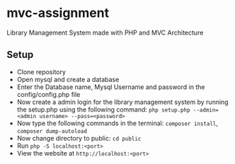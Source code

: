 # mvc-assignment
Library Management System made with PHP and MVC Architecture

## Setup
* Clone repository
* Open mysql and create a database
* Enter the Database name, Mysql Username and password in the config/config.php file
* Now create a admin login for the library management system by running the setup.php using the following command: `php setup.php --admin=<admin username> --pass=<password>`
* Now type the following commands in the terminal: `composer install`, `composer dump-autoload`
* Now change directory to public: `cd public`
* Run `php -S localhost:<port>`
* View the website at `http://localhost:<port>`
